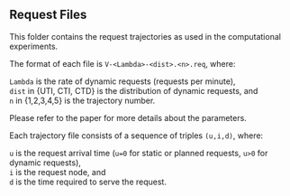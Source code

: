 ## Request Files

This folder contains the request trajectories as used in the computational experiments.

The format of each file is `V-<Lambda>-<dist>.<n>.req`, where:

`Lambda` is the rate of dynamic requests (requests per minute),\
`dist` in {UTI, CTI, CTD} is the distribution of dynamic requests, and\
`n` in {1,2,3,4,5} is the trajectory number.

Please refer to the paper for more details about the parameters.

Each trajectory file consists of a sequence of triples `(u,i,d)`, where:

`u` is the request arrival time (`u=0` for static or planned requests, `u>0` for dynamic requests),\
`i` is the request node, and\
`d` is the time required to serve the request.

